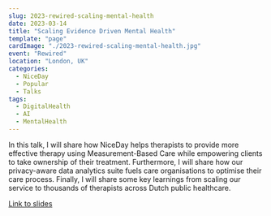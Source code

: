 ```yaml
---
slug: 2023-rewired-scaling-mental-health
date: 2023-03-14
title: "Scaling Evidence Driven Mental Health"
template: "page"
cardImage: "./2023-rewired-scaling-mental-health.jpg"
event: "Rewired" 
location: "London, UK"
categories:
  - NiceDay
  - Popular
  - Talks
tags:
  - DigitalHealth
  - AI
  - MentalHealth
---
```


In this talk, I will share how NiceDay helps therapists to provide more effective therapy using Measurement-Based Care while empowering clients to take ownership of their treatment. Furthermore, I will share how our privacy-aware data analytics suite fuels care organisations to optimise their care process. Finally, I will share some key learnings from scaling our service to thousands of therapists across Dutch public healthcare.

[Link to slides](/2023-rewired-slides.pdf)